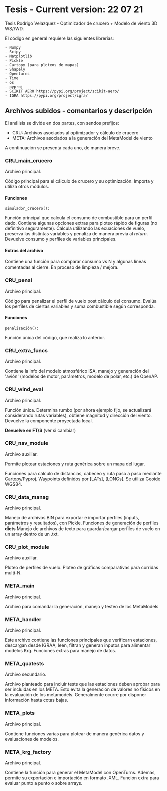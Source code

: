 # Tesis - Current version: 22 07 21
Tesis Rodrigo Velazquez - Optimizador de crucero + Modelo de viento 3D WS//WD. 

El código en general requiere las siguientes librerías:
```
- Numpy
- Scipy
- Matplotlib
- Pickle
- Cartopy (para ploteos de mapas)
- Shapely
- Openturns
- Time
- os
- pyproj
- SCIKIT AERO https://pypi.org/project/scikit-aero/
- IGRA https://pypi.org/project/igra/
```

## Archivos subidos - comentarios y descripción

El análisis se divide en dos partes, con sendos prefijos:

- CRU: Archivos asociados al optimizador y cálculo de crucero
- META: Archivos asociados a la generación del MetaModel de viento

A continuación se presenta cada uno, de manera breve.

### CRU_main_crucero
Archivo principal.

Código principal para el cálculo de crucero y su optimización. Importa y utiliza otros módulos.

#### Funciones
```
simulador_crucero():
```
Función principal que calcula el consumo de combustible para un perfil dado. Contiene algunas opciones extras para ploteo rápido de figuras (no definitivo seguramente). Calcula utilizando las ecuaciones de vuelo, preserva las distintas variables y penaliza de manera previa al *return*. Devuelve consumo y perfiles de variables principales.

#### Extras del archivo

Contiene una función para comparar consumo vs N y algunas líneas comentadas al cierre. En proceso de limpieza / mejora.

### CRU_penal
Archivo principal.

Código para penalizar el perfil de vuelo post cálculo del consumo. Evalúa los perfiles de ciertas variables y suma combustible según corresponda.

#### Funciones
```
penalización():
```
Función única del código, que realiza lo anterior.

### CRU_extra_funcs
Archivo principal.

Contiene la info del modelo atmosférico ISA, manejo y generación del 'avión' (modelos de motor, parámetros, modelo de polar, etc.) de OpenAP.


### CRU_wind_eval
Archivo principal.

Función única. Determina rumbo (por ahora ejemplo fijo, se actualizará considerando rutas variables), obtiene magnitud y dirección del viento. Devuelve la componente proyectada local.

**Devuelve en FT/S** (ver si cambiar)

### CRU_nav_module
Archivo auxiliar. 

Permite plotear estaciones y ruta genérica sobre un mapa del lugar.

Funciones para cálculo de distancias, cabeceo y ruta paso a paso mediante Cartopy/Pyproj. Waypoints definidos por [LATs], [LONGs]. Se utiliza Geoide WGS84.

### CRU_data_manag
Archivo principal.

Manejo de archivos BIN para exportar e importar perfiles (inputs, parámetros y resultados), con Pickle.
Funciones de generación de perfiles __dicts__ 
Manejo de archivos de texto para guardar/cargar perfiles de vuelo en un array dentro de un .txt.

### CRU_plot_module
Archivo auxiliar.

Ploteo de perfiles de vuelo.
Ploteo de gráficas comparativas para corridas multi-N.

### META_main
Archivo principal.

Archivo para comandar la generación, manejo y testeo de los MetaModels

### META_handler
Archivo principal.

Este archivo contiene las funciones principales que verificarn estaciones, descargan desde IGRAA, leen, filtran y generan inputos para alimentar modelos Krg. Funciones extras para manejo de datos.

### META_quatests
Archivo secundario.

Archivo planteado para incluir tests que las estaciones deben aprobar para ser incluidas en los META. Esto evita la generación de valores no físicos en la evaluación de los metamodels. Generalmente ocurre por disponer información hasta cotas bajas.

### META_plots
Archivo principal.

Contiene funciones varias para plotear de manera genérica datos y evaluaciones de modelos.

### META_krg_factory
Archivo principal.

Contiene la función para generar el MetaModel con OpenTurns. Además, permite su exportación e importación en formato .XML. Función extra para evaluar punto a punto o sobre arrays.

